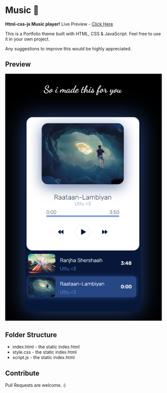 
# Music 🎵

**Html-css-js Music player!** 
Live Preview - [Click Here](http://utsav-devadiga.github.io/dobi-music)

This is a Portfolio theme built with HTML, CSS & JavaScript. Feel free to use it in your own project.

Any suggestions to improve this would be highly appreciated.

## Preview

![Music player preview](https://raw.githubusercontent.com/utsav-devadiga/dobi-music/master/preview.png "Music player preview")


## Folder Structure

 - index.html - the static index.html
 - style.css - the static index.html
 - script.js - the static index.html

## Contribute

Pull Requests are welcome. :)
